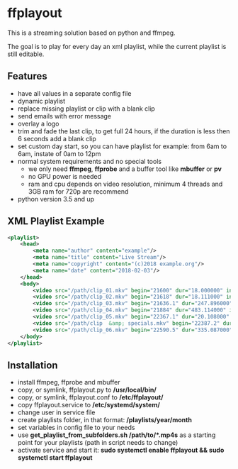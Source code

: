 **ffplayout**
================


This is a streaming solution based on python and ffmpeg.

The goal is to play for every day an xml playlist, while the current playlist is still editable.


Features
-----

- have all values in a separate config file
- dynamic playlist
- replace missing playlist or clip with a blank clip
- send emails with error message
- overlay a logo
- trim and fade the last clip, to get full 24 hours, if the duration is less then 6 seconds add a blank clip
- set custom day start, so you can have playlist for example: from 6am to 6am, instate of 0am to 12pm
- normal system requirements and no special tools
    - we only need **ffmpeg**, **ffprobe** and a buffer tool like **mbuffer** or **pv**
    - no GPU power is needed
    - ram and cpu depends on video resolution, minimum 4 threads and 3GB ram for 720p are recommend
- python version 3.5 and up

XML Playlist Example
-----

```xml
<playlist>
    <head>
        <meta name="author" content="example"/>
        <meta name="title" content="Live Stream"/>
        <meta name="copyright" content="(c)2018 example.org"/>
        <meta name="date" content="2018-02-03"/>
    </head>
    <body>
        <video src="/path/clip_01.mkv" begin="21600" dur="18.000000" in="0.00" out="18.000000"/>
        <video src="/path/clip_02.mkv" begin="21618" dur="18.111000" in="0.00" out="18.111000"/>
        <video src="/path/clip_03.mkv" begin="21636.1" dur="247.896000" in="0.00" out="247.896000"/>
        <video src="/path/clip_04.mkv" begin="21884" dur="483.114000" in="0.00" out="483.114000"/>
        <video src="/path/clip_05.mkv" begin="22367.1" dur="20.108000" in="0.00" out="20.108000"/>
        <video src="/path/clip  &amp; specials.mkv" begin="22387.2" dur="203.290000" in="0.00" out="203.290000"/>
        <video src="/path/clip_06.mkv" begin="22590.5" dur="335.087000" in="300.00" out="335.087000"/>
    </body>
</playlist>
```

Installation
-----
- install ffmpeg, ffprobe and mbuffer
- copy, or symlink, ffplayout.py to **/usr/local/bin/**
- copy, or symlink, ffplayout.conf to **/etc/ffplayout/**
- copy ffplayout.service to **/etc/systemd/system/**
- change user in service file
- create playlists folder, in that format: **/playlists/year/month**
- set variables in config file to your needs
- use **get_playlist_from_subfolders.sh /path/to/*.mp4s** as a starting point for your playlists (path in script needs to change)
- activate service and start it: **sudo systemctl enable ffplayout && sudo systemctl start ffplayout**

